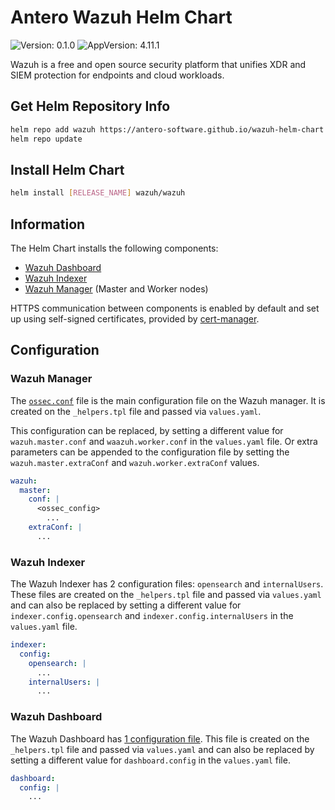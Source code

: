 # Antero Wazuh Helm Chart

![Version: 0.1.0](https://img.shields.io/badge/Version-0.1.0-informational?style=flat-square)
![AppVersion: 4.11.1](https://img.shields.io/badge/AppVersion-4.11.1-informational?style=flat-square)

Wazuh is a free and open source security platform that unifies XDR and SIEM protection for endpoints and cloud workloads.

## Get Helm Repository Info

```bash
helm repo add wazuh https://antero-software.github.io/wazuh-helm-chart
helm repo update
```

## Install Helm Chart

```bash
helm install [RELEASE_NAME] wazuh/wazuh
```

## Information

The Helm Chart installs the following components:

- [Wazuh Dashboard](https://documentation.wazuh.com/current/getting-started/components/wazuh-dashboard.html)
- [Wazuh Indexer](https://documentation.wazuh.com/current/getting-started/components/wazuh-indexer.html)
- [Wazuh Manager](https://documentation.wazuh.com/current/getting-started/components/wazuh-server.html) (Master and Worker nodes)

HTTPS communication between components is enabled by default and set up using self-signed certificates, provided by [cert-manager](https://cert-manager.io/).

## Configuration

### Wazuh Manager

The [`ossec.conf`](http://documentation.wazuh.com/current/user-manual/reference/ossec-conf/) file is the main configuration file on the Wazuh manager. It is created on the `_helpers.tpl` file and passed via `values.yaml`.

This configuration can be replaced, by setting a different value for `wazuh.master.conf` and `waazuh.worker.conf` in the `values.yaml` file. Or extra parameters can be appended to the configuration file by setting the `wazuh.master.extraConf` and `wazuh.worker.extraConf` values.

```yaml
wazuh:
  master:
    conf: |
      <ossec_config>
        ...
    extraConf: |
      ...
```

### Wazuh Indexer

The Wazuh Indexer has 2 configuration files: `opensearch` and `internalUsers`. These files are created on the `_helpers.tpl` file and passed via `values.yaml` and can also be replaced by setting a different value for `indexer.config.opensearch` and `indexer.config.internalUsers` in the `values.yaml` file.

```yaml
indexer:
  config:
    opensearch: |
      ...
    internalUsers: |
      ...
```

### Wazuh Dashboard

The Wazuh Dashboard has [1 configuration file](https://documentation.wazuh.com/current/user-manual/wazuh-dashboard/settings.html). This file is created on the `_helpers.tpl` file and passed via `values.yaml` and can also be replaced by setting a different value for `dashboard.config` in the `values.yaml` file.

```yaml
dashboard:
  config: |
    ...
```
